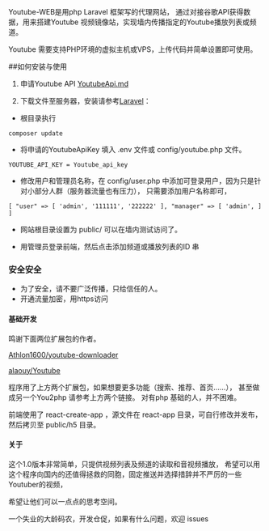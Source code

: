 Youtube-WEB是用php Laravel 框架写的代理网站，
通过对接谷歌API获得数据，用来搭建Youtube 视频镜像站，实现墙内传播指定的Youtube播放列表或频道。

Youtube 需要支持PHP环境的虚拟主机或VPS，上传代码并简单设置即可使用。

##如何安装与使用
1. 申请Youtube API 
[YoutubeApi.md](https://github.com/ShiZhenXiang789/youtube-web/blob/master/YoutubeApi.md)

2. 下载文件至服务器，安装请参考[Laravel](https://github.com/laravel/laravel)：
- 根目录执行

`composer update`

- 将申请的YoutubeApiKey 填入 .env 文件或 config/youtube.php 文件。

`YOUTUBE_API_KEY = Youtube_api_key`


- 修改用户和管理员名称，在 config/user.php 中添加可登录用户，因为只是针对小部分人群（服务器流量也有压力），
只需要添加用户名称即可，

`
[
    "user" => [
        'admin',
        '111111',
        '222222'
    ],
    "manager" => [
        'admin',
    ]
]
`

- 网站根目录设置为 public/ 可以在墙内测试访问了。

- 用管理员登录前端，然后点击添加频道或播放列表的ID 串

### **安全安全**

* 为了安全，请不要广泛传播，只给信任的人。
* 开通流量加密，用https访问

#### 基础开发

鸣谢下面两位扩展包的作者。

[Athlon1600/youtube-downloader](https://github.com/Athlon1600/youtube-downloader)

[alaouy/Youtube](https://github.com/alaouy/Youtube)

程序用了上方两个扩展包，如果想要更多功能（搜索、推荐、首页……），
甚至做成另一个You2php 请参考上方两个链接。
对有php 基础的人，并不困难。

前端使用了 react-create-app ，源文件在 react-app 目录，可自行修改并发布，然后拷贝至 public/h5 目录。

#### 关于
这个1.0版本非常简单，只提供视频列表及频道的读取和音视频播放，
希望可以用这个程序向国内的还值得拯救的同胞，固定推送并选择措辞并不严厉的一些Youtuber的视频，

希望让他们可以一点点的思考空间。

一个失业的大龄码农，开发仓促，如果有什么问题，欢迎 issues

